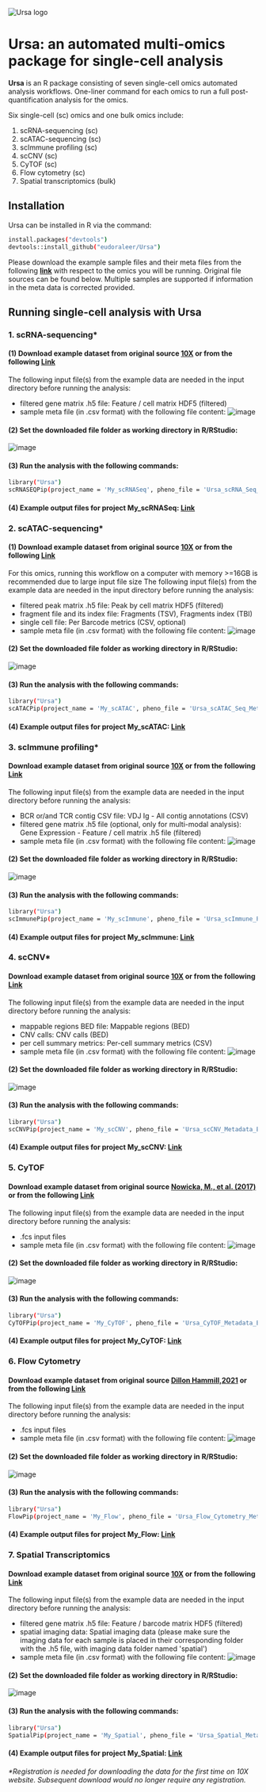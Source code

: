 ![Ursa logo](https://user-images.githubusercontent.com/5945741/165857896-912bfe07-f290-483c-bb96-d5ff21db1ab6.png)

# Ursa: an automated multi-omics package for single-cell analysis

__Ursa__ is an R package consisting of seven single-cell omics automated analysis workflows. One-liner command for each omics to run a full post-quantification analysis for the omics.

Six single-cell (sc) omics and one bulk omics include:

1. scRNA-sequencing (sc)
2. scATAC-sequencing (sc)
3. scImmune profiling (sc)
4. scCNV (sc)
5. CyTOF (sc)
6. Flow cytometry (sc)
7. Spatial transcriptomics (bulk)

## Installation

Ursa can be installed in R via the command:
```sh
install.packages("devtools")
devtools::install_github("eudoraleer/Ursa")
```
Please download the example sample files and their meta files from the following [__link__](https://www.dropbox.com/sh/zdi0554bf07spoo/AAAZNk_jsrFa53tg4CsGfU2ua?dl=0) with respect to the omics you will be running. Original file sources can be found below. Multiple samples are supported if information in the meta data is corrected provided.

## Running single-cell analysis with Ursa
### 1. scRNA-sequencing*
#### (1) Download example dataset from original source [__10X__](https://www.10xgenomics.com/resources/datasets/10k-human-pbmcs-3-v3-1-chromium-controller-3-1-high) or from the following [__Link__](https://www.dropbox.com/sh/6q75ik2egtfai7q/AABkXelU7Iyz_cWmbdtSlpUMa?dl=0)
The following input file(s) from the example data are needed in the input directory before running the analysis:
- filtered gene matrix .h5 file: Feature / cell matrix HDF5 (filtered)
- sample meta file (in .csv format) with the following file content:
![image](https://user-images.githubusercontent.com/5945741/195846978-3091c9a7-c5c6-4217-a39f-1450c1c3a55e.png)
#### (2) Set the downloaded file folder as working directory in R/RStudio:
![image](https://user-images.githubusercontent.com/5945741/195845913-84d8b84f-49fd-4b50-9fd6-03622eb49958.png)
#### (3) Run the analysis with the following commands:
```sh
library("Ursa")
scRNASEQPip(project_name = 'My_scRNASeq', pheno_file = 'Ursa_scRNA_Seq_Metadata_Example.csv')
```
#### (4) Example output files for project My_scRNASeq: [__Link__](https://www.dropbox.com/sh/triv03adukw2pp3/AAAYLKlcfy2zuhHSezYJ_Voca?dl=0)

### 2. scATAC-sequencing*
#### (1) Download example dataset from original source [__10X__](https://www.10xgenomics.com/resources/datasets/10k-human-pbmcs-atac-v2-chromium-controller-2-standard) or from the following [__Link__](https://www.dropbox.com/sh/o5qx7coly4mp7l2/AABMSlfK2I6sIsdtkqM6Vkvja?dl=0)
For this omics, running this workflow on a computer with memory >=16GB is recommended due to large input file size
The following input file(s) from the example data are needed in the input directory before running the analysis:
- filtered peak matrix .h5 file: Peak by cell matrix HDF5 (filtered)
- fragment file and its index file: Fragments (TSV), Fragments index (TBI)
- single cell file: Per Barcode metrics (CSV, optional)
- sample meta file (in .csv format) with the following file content:
![image](https://user-images.githubusercontent.com/5945741/195842755-a8512786-e757-45de-8a16-f439bbdfd232.png)
#### (2) Set the downloaded file folder as working directory in R/RStudio:
![image](https://user-images.githubusercontent.com/5945741/195843616-03e607ec-4979-4f7a-a168-fc5341ad7576.png)
#### (3) Run the analysis with the following commands:
```sh
library("Ursa")
scATACPip(project_name = 'My_scATAC', pheno_file = 'Ursa_scATAC_Seq_Metadata_Example.csv')
```
#### (4) Example output files for project My_scATAC: [__Link__](https://www.dropbox.com/sh/uwtb2gmw1vob94b/AAC4wDoYMqboF6z78roqvAr7a?dl=0)

### 3. scImmune profiling*
#### Download example dataset from original source [__10X__](https://www.10xgenomics.com/resources/datasets/human-b-cells-from-a-healthy-donor-1-k-cells-2-standard-6-0-0) or from the following [__Link__](https://www.dropbox.com/sh/03q8kpp5fmzcqf5/AAAGoGxEX9Ma4EGUs762i7B6a?dl=0)
The following input file(s) from the example data are needed in the input directory before running the analysis:
- BCR or/and TCR contig CSV file: VDJ Ig - All contig annotations (CSV)
- filtered gene matrix .h5 file (optional, only for multi-modal analysis): Gene Expression - Feature / cell matrix .h5 file (filtered)
- sample meta file (in .csv format) with the following file content:
![image](https://user-images.githubusercontent.com/5945741/195844324-4956e9db-4d93-4c4e-be2c-667ab2b57309.png)
#### (2) Set the downloaded file folder as working directory in R/RStudio:
![image](https://user-images.githubusercontent.com/5945741/195845640-0a013558-6b42-4e5c-8e0e-58d7ef6198a4.png)
#### (3) Run the analysis with the following commands:
```sh
library("Ursa")
scImmunePip(project_name = 'My_scImmune', pheno_file = 'Ursa_scImmune_Profiling_Metadata_Example.csv')
```
#### (4) Example output files for project My_scImmune: [__Link__](https://www.dropbox.com/sh/u2cg56duniwr890/AADNnSK4rvbdgRm4f3IUU1FYa?dl=0)

### 4. scCNV*
#### Download example dataset from original source [__10X__](https://www.10xgenomics.com/resources/datasets/breast-tissue-nuclei-section-a-2000-cells-1-standard-1-1-0) or from the following [__Link__](https://www.dropbox.com/sh/jp3gc0sigvt849g/AABQnEmxfdxJidwWdCxf7pz3a?dl=0)
The following input file(s) from the example data are needed in the input directory before running the analysis:
- mappable regions BED file: Mappable regions (BED)
- CNV calls: CNV calls (BED)
- per cell summary metrics: Per-cell summary metrics (CSV)
- sample meta file (in .csv format) with the following file content:
![image](https://user-images.githubusercontent.com/5945741/195843861-b8672fc2-3b95-467b-b06e-b998dee084b9.png)
#### (2) Set the downloaded file folder as working directory in R/RStudio:
![image](https://user-images.githubusercontent.com/5945741/195844194-52d05ef9-daef-4641-89a5-fe3e6b4a1521.png)
#### (3) Run the analysis with the following commands:
```sh
library("Ursa")
scCNVPip(project_name = 'My_scCNV', pheno_file = 'Ursa_scCNV_Metadata_Example.csv')
```
#### (4) Example output files for project My_scCNV: [__Link__](https://www.dropbox.com/sh/aqlc10ami53fn85/AAAnWUx0Ic4uXOx46v5-EFRga?dl=0)

### 5. CyTOF
#### Download example dataset from original source [__Nowicka, M., et al. (2017)__](http://imlspenticton.uzh.ch/robinson_lab/cytofWorkflow/PBMC8_fcs_files.zip) or from the following [__Link__](https://www.dropbox.com/sh/wfn4vhauj8s8zm5/AADlEbxJ_quTyQd10cLadqQBa?dl=0)
The following input file(s) from the example data are needed in the input directory before running the analysis:
- .fcs input files
- sample meta file (in .csv format) with the following file content:
![image](https://user-images.githubusercontent.com/5945741/195842654-eaa061b0-adde-47ea-b5e1-28092ed10adc.png)
#### (2) Set the downloaded file folder as working directory in R/RStudio:
![image](https://user-images.githubusercontent.com/5945741/195840736-ee101304-4803-49e6-97e3-42cd3e78ebb1.png)
#### (3) Run the analysis with the following commands:
```sh
library("Ursa")
CyTOFPip(project_name = 'My_CyTOF', pheno_file = 'Ursa_CyTOF_Metadata_Example.csv')
```
#### (4) Example output files for project My_CyTOF: [__Link__](https://www.dropbox.com/sh/f3ip2znr9enmloa/AACw4GROCndSQwuxCpnNjaTUa?dl=0)

### 6. Flow Cytometry
#### Download example dataset from original source [__Dillon Hammill,2021__](https://github.com/DillonHammill/CytoExploreRData/tree/master/inst/extdata/Activation) or from the following [__Link__](https://www.dropbox.com/sh/wlypurz70knlb32/AACK-s8SjwBBispS5Y0Ylopta?dl=0)
The following input file(s) from the example data are needed in the input directory before running the analysis:
- .fcs input files
- sample meta file (in .csv format) with the following file content:
![image](https://user-images.githubusercontent.com/5945741/195842509-1229430f-9acd-4a11-b8dd-0e1983b85848.png)
#### (2) Set the downloaded file folder as working directory in R/RStudio:
![image](https://user-images.githubusercontent.com/5945741/195842219-d09218b5-c7d8-4709-a7ce-7fb8f8de0eec.png)
#### (3) Run the analysis with the following commands:
```sh
library("Ursa")
FlowPip(project_name = 'My_Flow', pheno_file = 'Ursa_Flow_Cytometry_Metadata_Example.csv')
```
#### (4) Example output files for project My_Flow: [__Link__](https://www.dropbox.com/sh/pwy395cl4f4tncm/AADwMWt0_tVoNbre9Ge0xld7a?dl=0)

### 7. Spatial Transcriptomics
#### Download example dataset from original source [__10X__](https://www.10xgenomics.com/resources/datasets/human-cervical-cancer-1-standard) or from the following [__Link__](https://www.dropbox.com/sh/h02jr6l0f2ox9wd/AAAYQZ681WIcI39NKkKt4hbJa?dl=0)
The following input file(s) from the example data are needed in the input directory before running the analysis:
- filtered gene matrix .h5 file: Feature / barcode matrix HDF5 (filtered)
- spatial imaging data: Spatial imaging data (please make sure the imaging data for each sample is placed in their corresponding folder with the .h5 file, with imaging data folder named 'spatial')
- sample meta file (in .csv format) with the following file content:
![image](https://user-images.githubusercontent.com/5945741/195847522-69d5aa07-aeaa-43e7-8317-fe4d83dad42e.png)
#### (2) Set the downloaded file folder as working directory in R/RStudio:
![image](https://user-images.githubusercontent.com/5945741/195847129-63e042e9-9fab-4a47-baf0-2586fe2630d1.png)
#### (3) Run the analysis with the following commands:
```sh
library("Ursa")
SpatialPip(project_name = 'My_Spatial', pheno_file = 'Ursa_Spatial_Metadata_Example.csv')
```
#### (4) Example output files for project My_Spatial: [__Link__](https://www.dropbox.com/sh/i6320yizw2uo81c/AACD7zftdCswTkfY_JAON0iVa?dl=0)

###### *Registration is needed for downloading the data for the first time on 10X website. Subsequent download would no longer require any registration.
